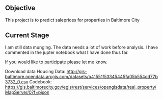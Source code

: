 Objective
------------
This project is to predict saleprices for properties in Baltimore City

Current Stage
-------------
I am still data munging.  The data needs a lot of work before analysis.
I have commented in the jupter notebook what I have done thus far.

If you would like to participate please let me know.  


Download data
Housing Data: http://gis-baltimore.opendata.arcgis.com/datasets/b41551f53345445fa05b554cd77b3732_0.csv
Codebook: https://gis.baltimorecity.gov/egis/rest/services/opengisdata/real_property/MapServer/0?f=pjson
